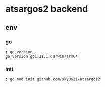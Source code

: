 # atsargos2 backend

## env

### go

```
❯ go version                          
go version go1.21.1 darwin/arm64
```


### init

```
❯ go mod init github.com/sky0621/atsargos2
```

